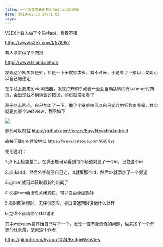 ```yaml
---
title: 一个简单的最近热点Android阅读器
date: 2019-09-30 14:01:02
tags:
---
```


V2EX上有人做了个热榜api，看着不错

https://www.v2ex.com/t/578957

有人拿来做了个网页

https://www.telami.cn/hot/

发现这个网页好是好，但是一下子数据太多，看不过来，于是看了下接口，发现可以自己随便定

在手机上我用的via浏览器，发现打开知乎或者一些会自动跳转的有scheme的网页，会出现找不到协议的错误，网页就没法看了

基于以上两点，自己加工了一下，做了个安卓端可以自己定义内容的查看器，其实就是内嵌个webview，截图如下

![](https://gitee.com/osc_hh/pics/raw/master/093014545507_0pic1.png)

源码可以前往 https://github.com/foezzy/EasyNewsForAndroid

直接下载apk体验地址 https://www.lanzous.com/i6i60yj

使用说明：

1.点下面检查接口，在弹出框可以看到每个频道对应了一个id，记住这个id

2.点击add，然后名字随便自己定，id就填那个id，然后ok就添加了一个频道

3.点item就可以获取最新的新闻了

4.长按item会出现关闭按钮，可以自由添加删除

5.有时网络慢时，无任何反应，接口没返回时没做什么处理

6.觉得不错请给个star谢谢



其中webview最开始自己写了一个，发现一直有些奇怪的问题，后来找了一个开源的过来用，感谢这个作者

https://github.com/hylinux1024/BridgeWebView

